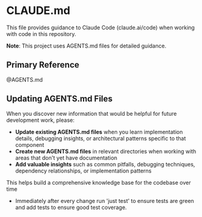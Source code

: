 # CLAUDE.md

This file provides guidance to Claude Code (claude.ai/code) when working with code in this repository.

**Note**: This project uses AGENTS.md files for detailed guidance. 

## Primary Reference

@AGENTS.md

## Updating AGENTS.md Files

When you discover new information that would be helpful for future development work, please:

- **Update existing AGENTS.md files** when you learn implementation details, debugging insights, or architectural patterns specific to that component
- **Create new AGENTS.md files** in relevant directories when working with areas that don't yet have documentation
- **Add valuable insights** such as common pitfalls, debugging techniques, dependency relationships, or implementation patterns

This helps build a comprehensive knowledge base for the codebase over time
- Immediately after every change run 'just test' to ensure tests are green and add tests to ensure good test coverage.